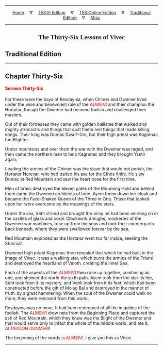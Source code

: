 
---

<!--- Jekyll Page Links -->

<center>
<a href="../../../index.html">Home</a>
&emsp;&nabla;&emsp;
<a href="../../index-tes3.html">TES:III Edition</a>
&emsp;&nabla;&emsp;
<a href="../../index-teso.html">TES:Online Edition</a>
&emsp;&nabla;&emsp;
<a href="../../index-traditional.html">Traditional Edition</a>
&emsp;&nabla;&emsp;
<a href="../../index-misc.html">Misc</a>
</center>

<!--- Markdown Body Below: -->

---

<center>
<h2><span style="font-family:Georgia">The Thirty-Six Lessons of Vivec</span></h2>
</center>

## Traditional Edition

---

## Chapter Thirty-Six

#### <span style="color:red">Sermon Thirty-Six</span>

For these were the days of Resdaynia, when Chimer and Dwemer lived under the wise and benevolent rule of the
<span style="color:red">ALMSIVI</span>
and their champion the Hortator, though the Dwemer had become foolish and challenged their masters.

Out of their fortresses they came with golden ballistae that walked and mighty atronachs and things that spat flame and things that made killing songs. Their king was Dumac Dwarf-Orc, but their high priest was Kagrenac the Blighter.

Under mountains and over them the war with the Dwemer was raged, and then came the northern men to help Kagrenac and they brought Ysmir again.

Leading the armies of the Chimer was the slave that would not perish, the Hortator Nerevar, who had traded his axe for the Ethos Knife. He slew Dumac at Red Mountain and saw the heart bone for the first time.

Men of brass destroyed the eleven gates of the Mourning Hold and behind them came the Dwemeri architects of tone. Ayem threw down her cloak and became the Face-Snaked Queen of the Three in One. Those that looked upon her were overcome by the meanings of the stars.

Under the sea, Seht stirred and brought the army he had been working on in the castles of glass and coral. Clockwork dreughs, mockeries of the Dwemeri war machines, rose up from the seas and took their counterparts back beneath, where they were swallowed forever by the sea.

Red Mountain exploded as the Hortator went too far inside, seeking the Sharmat.

Dwemeri high priest Kagrenac then revealed that which he had built in the image of Vivec. It was a walking star, which burnt the armies of the Triune and destroyed the heartland of Veloth, creating the Inner Sea.

Each of the aspects of the
<span style="color:red">ALMSIVI</span>
then rose up together, combining as one, and showed the world the sixth path. Ayem took from the star its fire, Seht took from it its mystery, and Vehk took from it its feet, which had been constructed before the gift of Molag Bal and destroyed in the manner of truth: by a great hammering. When the soul of the Dwemer could walk no more, they were removed from this world.

Resdaynia was no more. It had been redeemed of all the iniquities of the foolish. The
<span style="color:red">ALMSIVI</span>
drew nets from the Beginning Place and captured the ash of Red Mountain, which they knew was the Blight of the Dwemer and that would serve only to infect the whole of the middle world, and ate it.
<span style="color:red">ALTADOON DUNMERI</span>!

The beginning of the words is
<span style="color:red">ALMSIVI</span>.
I give you this as Vivec.

---
